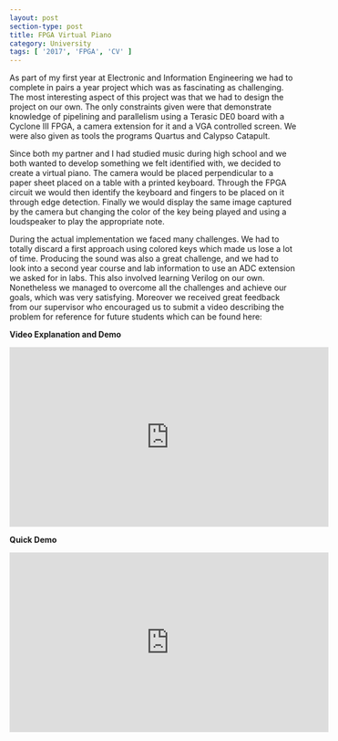 ```yaml
---
layout: post
section-type: post
title: FPGA Virtual Piano
category: University
tags: [ '2017', 'FPGA', 'CV' ]
---
```

As part of my first year at Electronic and Information Engineering we had to complete in pairs a year project which was as fascinating as challenging. The most interesting aspect of this project was that we had to design the project on our own. The only constraints given were that demonstrate knowledge of pipelining and parallelism using a Terasic DE0 board with a Cyclone III FPGA, a camera extension for it and a VGA controlled screen. We were also given as tools the programs Quartus and Calypso Catapult. 

Since both my partner and I had studied music during high school and we both wanted to develop something we felt identified with, we decided to create a virtual piano. The camera would be placed perpendicular to a paper sheet placed on a table with a printed keyboard. Through the FPGA circuit we would then identify the keyboard and fingers to be placed on it through edge detection. Finally we would display the same image captured by the camera but changing the color of the key being played and using a loudspeaker to play the appropriate note.

During the actual implementation we faced many challenges. We had to totally discard a first approach using colored keys which made us lose a lot of time. Producing the sound was also a great challenge, and we had to look into a second year course and lab information to use an ADC extension we asked for in labs. This also involved learning Verilog on our own. Nonetheless we managed to overcome all the challenges and achieve our goals, which was very satisfying. Moreover we received great feedback from our supervisor who encouraged us to submit a video describing the problem for reference for future students which can be found here: 

**Video Explanation and Demo**
<iframe width="560" height="315" src="https://www.youtube.com/embed/T1z6UT_jo7w" frameborder="0" allowfullscreen></iframe>

**Quick Demo**
<iframe width="560" height="315" src="https://www.youtube.com/embed/Pd8RWCv_f2U" frameborder="0" allowfullscreen></iframe>
